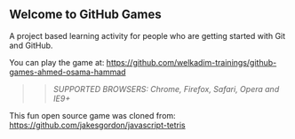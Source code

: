 ## Welcome to GitHub Games

A project based learning activity for people who are getting started with Git and GitHub.

You can play the game at: https://github.com/welkadim-trainings/github-games-ahmed-osama-hammad

>> _*SUPPORTED BROWSERS*: Chrome, Firefox, Safari, Opera and IE9+_

This fun open source game was cloned from: https://github.com/jakesgordon/javascript-tetris

